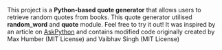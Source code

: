 This project is a **Python-based quote generator** that allows users to retrieve random quotes from books. This quote generator utilised **random_word** and **quote** module. Feel free to try it out! 
It was inspired by an article on [AskPython](https://www.askpython.com/python-modules/quote-module) and contains modified code originally created by Max Humber (MIT License) and Vaibhav Singh (MIT License)
